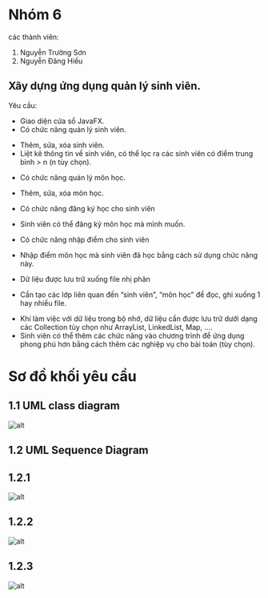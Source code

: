 
# Nhóm 6
các thành viên:
  1. Nguyễn Trường Sơn
  2. Nguyễn Đăng Hiếu
## Xây dựng ứng dụng quản lý sinh viên.
Yêu cầu:
- Giao diện cửa sổ JavaFX.
- Có chức năng quản lý sinh viên.
+ Thêm, sửa, xóa sinh viên.
+ Liệt kê thông tin về sinh viên, có thể lọc ra các sinh viên có điểm trung bình > n (n tùy chọn).
- Có chức năng quản lý môn học.
+ Thêm, sửa, xóa môn học.
- Có chức năng đăng ký học cho sinh viên
+ Sinh viên có thể đăng ký môn học mà mình muốn.
- Có chức năng nhập điểm cho sinh viên
+ Nhập điểm môn học mà sinh viên đã học bằng cách sử dụng chức năng này.
- Dữ liệu được lưu trữ xuống file nhị phân
+ Cần tạo các lớp liên quan đến “sinh viên”, “môn học” để đọc, ghi xuống 1 hay nhiều file.
- Khi làm việc với dữ liệu trong bộ nhớ, dữ liệu cần được lưu trữ dưới dạng các Collection tùy chọn
như ArrayList, LinkedList, Map, ….
- Sinh viên có thể thêm các chức năng vào chương trình để ứng dụng phong phú hơn bằng cách thêm
các nghiệp vụ cho bài toán (tùy chọn).
# Sơ đồ khối yêu cầu
## 1.1 UML class diagram

  ![alt](https://github.com/ToiTenSon/oop_group6_n03/blob/main/img/%E1%BA%A2nh%20ch%E1%BB%A5p%20m%C3%A0n%20h%C3%ACnh%202024-09-21%20173237.png)
## 1.2 UML Sequence Diagram
## 1.2.1
![alt](https://github.com/ToiTenSon/oop_group6_n03/blob/main/img/nha%CC%A3%CC%82p%20%C4%91ie%CC%82%CC%89m%20sinh%20vie%CC%82n.png)
## 1.2.2

![alt](https://github.com/ToiTenSon/oop_group6_n03/blob/main/img/tra%20cu%CC%9B%CC%81u%20sv.png)
## 1.2.3

![alt](https://github.com/ToiTenSon/oop_group6_n03/blob/main/img/%C4%91a%CC%86ng%20ky%CC%81%20ho%CC%A3c.png)
